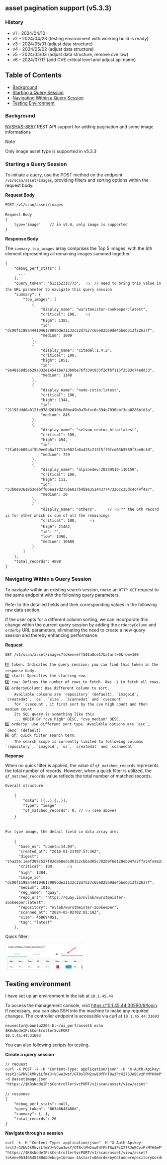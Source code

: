 ## asset pagination support (v5.3.3)

### History

- v1 - 2024/04/10
- v2 - 2024/04/23 (testing environment with working build is ready)
- v3 - 2024/05/01 (adjust data structure)
- v4 - 2024/05/02 (adjust data structure)
- v5 - 2024/05/03 (adjust data structure, remove cve low)
- v6 - 2024/07/17 (add CVE critical level and adjust api name)

## Table of Contents

- [Background](#background)
- [Starting a Query Session](#starting-a-query-session)
- [Navigating Within a Query Session](#navigating-within-a-query-session)
- [Testing Environment](#testing-environment)

### Background

[NVSHAS-8857](https://jira.suse.com/browse/NVSHAS-8857?filter=-1)
REST API support for adding pagination and some image informations

> [!NOTE]
> Only image asset type is supported in v5.3.3

### Starting a Query Session

To initiate a query, use the POST method on the endpoint `/v1/scan/asset/images`, providing filters and sorting options within the request body.

**Request Body**

```
POST /v1/scan/asset/images

Request Body
{
    type='image'    // in v5.4, only image is supported
}
```

**Response Body**

The `summary.top_images` array comprises the Top 5 images, with the 6th element representing all remaining images summed together.

```
{
    "debug_perf_stats": [
      ...
    ],
    "query_token": "b1315231c773",  👈  // need to bring this value in the URL parameter to navigate this query session
    "summary": {
        "top_images": [
            {
                "display_name": "wurstmeister-zookeeper:latest",
                "critical": 100,    👈
                "high": 1385,
                "id": "dc00f1198a444104617989bde31132c22d7527c65e825b9de4bbe6313f22637f",
                "medium": 1009
            },
            {
                "display_name": "citadel:1.4.2",
                "critical": 100,
                "high": 1051,
                "id": "9a48168d5ab29a332e14541be713b0be76f330c035f2dfbf115f2583c74edd33",
                "medium": 1148
            },
            {
                "display_name": "node-istio:latest",
                "critical": 100,
                "high": 1344,
                "id": "21192ddd0a012fe978d28106c80be49b9a7bfec6c394e7036bbf3ea0286bfd3a",
                "medium": 845
            },
            {
                "display_name": "selvam_centos_http:latest",
                "critical": 100,
                "high": 494,
                "id": "2fa01e609a4f5b9ee0b6af7711e582fa0a423c213f5ff9fcd63b5589f3ae8c4d",
                "medium": 779
            },
            {
                "display_name": "alpinedev:20230519-110159",
                "critical": 100,
                "high": 111,
                "id": "53b0e93618b3cebff066a17d275b6017b4b9a3514437747326cc35dc4c44f4a7",
                "medium": 30
            },
            {
                "display_name": "others",     // 👈 ** the 6th record is for other which is sum of all the remainings
                "critical": 100,      👈
                "high": 21462,
                "id": "",
                "low": 1390,
                "medium": 16689
            }
        ]
    },
    "total_records": 4888
}
```

### Navigating Within a Query Session

To navigate within an existing search session, make an `HTTP GET` request to the same endpoint with the following query parameters.

Refer to the detailed fields and their corresponding values in the following raw data section.

If the user opts for a different column sorting, we can incorporate this change within the current query session by adding the `orderbyColumn` and `orderby` URL parameters, eliminating the need to create a new query session and thereby enhancing performance.

**Request**

```
GET /v1/scan/asset/images?token=eff501a8ce17&start=0&row=100

1️⃣ token: Indicates the query session; you can find this token in the response body.
2️⃣ start: Specifies the starting row.
3️⃣ row: Defines the number of rows to fetch. Use -1 to fetch all rows.
4️⃣ orderbyColumn: Use different column to sort.
    Available columns are `repository` (default), `imageid`, `createdat`, `os`, `size`, `scannedat` and `cvecount`
    for `cvecount`, it first sort by the cve high count and then medium count
    Its SQL query is something like this
    ... ORDER BY "cve_high" DESC, "cve_medium" DESC...
5️⃣ orderby: Use different sort type. Available options are `asc`, `desc` (default)
6️⃣ qf: quick filter search term.
    The search scope is currently limited to following columns `repository`, `imageid`, `os`, `createdat` and `scannedat`
```

**Reponse**

When no quick filter is applied, the value of `qf_matched_records` represents the total number of records.
However, when a quick filter is utilized, the `qf_matched_records` value reflects the total number of matched records.

```
Overall structure

    {
        "data": [{..},{..}],
        "type": "image"
        "qf_matched_records": 0, // 👈 (see above)
    }


For type image, the detail field in data array are:

    {
      "base_os": "ubuntu:14.04",
      "created_at": "2016-01-21T07:57:36Z",
      "digest": "sha256:1eef309c527f83d868edcd0152cbbad05c782b9f6d120eb047a2ffa54fa9a33f",
      "critical": 100,      👈
      "high": 1384,
      "image_id": "dc00f1198a444104617989bde31132c22d7527c65e825b9de4bbe6313f22637f",
      "medium": 1016,
      "reg_name": "quay",
      "repo_url": "https://quay.io/nvlab/wurstmeister-zookeeper:latest",
      "repository": "nvlab/wurstmeister-zookeeper",
      "scanned_at": "2024-05-02T02:01:18Z",
      "size": 468694951,
      "tag": "latest"
    },
```

Quick filter:

<p align="left">
<img src="./materials/asset-pagination-1.png" width="50%">
</p>

## Testing environment

I have set up an environment in the lab at `10.1.45.44`

To access the management console, visit https://10.1.45.44:30590/#/login.
If necessary, you can also SSH into the machine to make any required changes.
The controller endpoint is accessible via curl at `10.1.45.44:31693`

```
neuvector@ubuntu2204-E:~/ui_perf/asset$ echo $K8sNodeIP:$ControllerSvcPORT
10.1.45.44:31693
```

You can also following scripts for testing.

**Create a query session**

```
// request
curl -X POST -k -H "Content-Type: application/json" -H "X-Auth-Apikey: test2:GVkVJkMkviLfmYJ+VCwu3wsY/GT8slPH2xwEdfFnT8w3PcX27SJoBCvzPrMYH0mP" -d @assetimage.json "https://$K8sNodeIP:$ControllerSvcPORT/v1/scan/asset/view/asset"

// response
{
    "debug_perf_stats": null,
    "query_token": "06346645480d",
    "summary": {..},
    "total_records": 26
}
```

**Navigate through a session**

```
curl -k -H "Content-Type: application/json" -H "X-Auth-Apikey: test2:GVkVJkMkviLfmYJ+VCwu3wsY/GT8slPH2xwEdfFnT8w3PcX27SJoBCvzPrMYH0mP" "https://$K8sNodeIP:$ControllerSvcPORT/v1/scan/asset/view/asset?token=06346645480d&debug=1&row=-1&start=0&orderbyColumn=repository&orderby=desc&qf=alpine"
```
